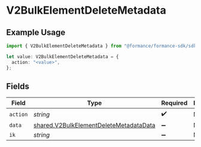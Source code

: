# V2BulkElementDeleteMetadata

## Example Usage

```typescript
import { V2BulkElementDeleteMetadata } from "@formance/formance-sdk/sdk/models/shared";

let value: V2BulkElementDeleteMetadata = {
  action: "<value>",
};
```

## Fields

| Field                                                                                                   | Type                                                                                                    | Required                                                                                                | Description                                                                                             |
| ------------------------------------------------------------------------------------------------------- | ------------------------------------------------------------------------------------------------------- | ------------------------------------------------------------------------------------------------------- | ------------------------------------------------------------------------------------------------------- |
| `action`                                                                                                | *string*                                                                                                | :heavy_check_mark:                                                                                      | N/A                                                                                                     |
| `data`                                                                                                  | [shared.V2BulkElementDeleteMetadataData](../../../sdk/models/shared/v2bulkelementdeletemetadatadata.md) | :heavy_minus_sign:                                                                                      | N/A                                                                                                     |
| `ik`                                                                                                    | *string*                                                                                                | :heavy_minus_sign:                                                                                      | N/A                                                                                                     |